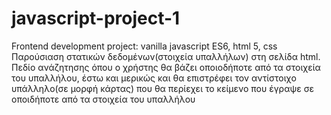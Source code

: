 # javascript-project-1

Frontend development project: vanilla javascript ES6, html 5, css
Παρούσιαση στατικών δεδομένων(στοιχεία υπαλλήλων) στη σελίδα html. 
Πεδίο ανάζητησης όπου ο χρήστης θα βάζει οποιοδήποτε από τα στοιχεία του υπαλλήλου, 
έστω και μερικώς και θα επιστρέφει τον αντίστοιχο υπάλληλο(σε μορφή κάρτας) που θα περίεχει το κείμενο 
που έγραψε σε οποιδήποτε από τα στοιχεία του υπαλλήλου 
